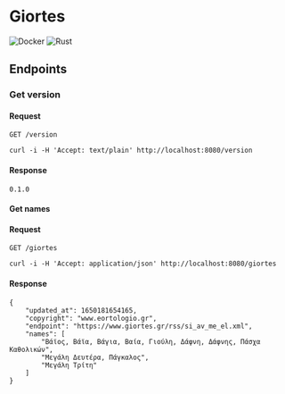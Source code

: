 # Giortes
![Docker](https://github.com/dimitrmo/giortes/actions/workflows/docker.yml/badge.svg)
![Rust](https://github.com/dimitrmo/giortes/actions/workflows/rust.yml/badge.svg)

## Endpoints

### Get version

#### Request

`GET /version`

    curl -i -H 'Accept: text/plain' http://localhost:8080/version

#### Response

    0.1.0

#### Get names

#### Request

`GET /giortes`

    curl -i -H 'Accept: application/json' http://localhost:8080/giortes

#### Response

    {
        "updated_at": 1650181654165,
        "copyright": "www.eortologio.gr",
        "endpoint": "https://www.giortes.gr/rss/si_av_me_el.xml",
        "names": [
            "Βάϊος, Βάϊα, Βάγια, Βαία, Γιούλη, Δάφνη, Δάφνης, Πάσχα Καθολικών",
            "Μεγάλη Δευτέρα, Πάγκαλος",
            "Μεγάλη Τρίτη"
        ]
    }
